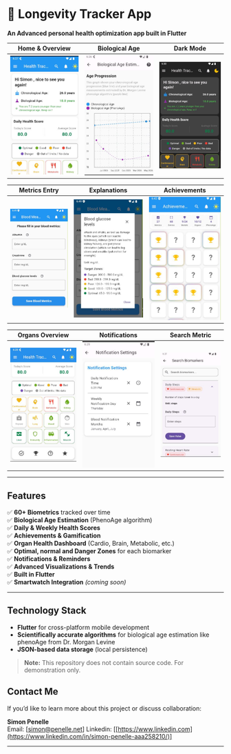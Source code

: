# 🧬 Longevity Tracker App

**An Advanced personal health optimization app built in Flutter**

| Home & Overview | Biological Age | Dark Mode |
|---|---|---|
| ![Home](./Media/home_page.JPG) | ![BioAge](./Media/biological_age_estimation.JPG) | ![Dark](./Media/dark_mode.JPG) |

| Metrics Entry | Explanations | Achievements |
|---|---|---|
| ![Enter Metric](./Media/entrer_new_metric.JPG) | ![Explanation](./Media/explanation_widget.JPG) | ![Achievements](./Media/Achievements.JPG) |

| Organs Overview | Notifications | Search Metric |
|---|---|---|
| ![Organs](./Media/organ_heath_overview.JPG) | ![Notifications](./Media/notifications.JPG) | ![Search](./Media/search_metric.JPG) |

---

## Features

✅ **60+ Biometrics** tracked over time  
✅ **Biological Age Estimation** (PhenoAge algorithm)  
✅ **Daily & Weekly Health Scores**  
✅ **Achievements & Gamification**  
✅ **Organ Health Dashboard** (Cardio, Brain, Metabolic, etc.)  
✅ **Optimal, normal and Danger Zones** for each biomarker  
✅ **Notifications & Reminders**  
✅ **Advanced Visualizations & Trends**  
✅ **Built in Flutter**  
✅ **Smartwatch Integration** *(coming soon)*  


---

## Technology Stack

- **Flutter** for cross-platform mobile development
- **Scientifically accurate algorithms** for biological age estimation like phenoAge from Dr. Morgan Levine
- **JSON-based data storage** (local persistence)


> **Note:** This repository does not contain source code. For demonstration only.



## Contact Me

If you’d like to learn more about this project or discuss collaboration:

**Simon Penelle**  
Email: [simon@penelle.net]
Linkedin: [[https://www.linkedin.com](https://www.linkedin.com/in/simon-penelle-aaa258210/)]

---

